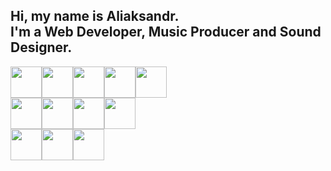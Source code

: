 <h2>
Hi, my name is Aliaksandr. <br>
I'm a Web Developer, Music Producer and Sound Designer. 
</h2>

<div style="display: flex; "> 
  <img src="https://cdn.svgporn.com/logos/html-5.svg" width="50px" height="50px"/>
  <img src="https://cdn.svgporn.com/logos/css-3.svg" width="50px" height="50px"/> 
  <img src="https://cdn.svgporn.com/logos/javascript.svg" width="50px" height="50px"/>
  <img src="https://cdn.svgporn.com/logos/vue.svg" width="50px" height="50px"/>   
  <img src="https://cdn.svgporn.com/logos/vitejs.svg" width="50px" height="50px"/>
</div>

<div style="display: flex; ">
  <img src="https://cdn.svgporn.com/logos/python.svg" width="50px" height="50px"/>
  <img src="https://cdn.svgporn.com/logos/django-icon.svg" width="50px" height="50px"/> 
  <img src="https://cdn.svgporn.com/logos/postgresql.svg" width="50px" height="50px"/>
  <img src="https://cdn.svgporn.com/logos/docker-icon.svg" width="50px" height="50px"/>
</div>

<div style="display: flex; ">
  <img src="https://cdn.svgporn.com/logos/wordpress-icon.svg" width="50px" height="50px"/>
  <img src="https://cdn.svgporn.com/logos/git-icon.svg" width="50px" height="50px"/>
  <img src="https://cdn.svgporn.com/logos/jwt-icon.svg" width="50px" height="50px"/>
</div>
